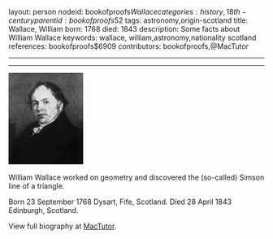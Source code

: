 layout: person
nodeid: bookofproofs$Wallace
categories: history,18th-century
parentid: bookofproofs$52
tags: astronomy,origin-scotland
title: Wallace, William
born: 1768
died: 1843
description: Some facts about William Wallace
keywords: wallace, william,astronomy,nationality scotland
references: bookofproofs$6909
contributors: bookofproofs,@MacTutor

---


---

![Wallace.jpg](https://github.com/bookofproofs/bookofproofs.github.io/blob/main/_sources/_assets/images/portraits/Wallace.jpg?raw=true)

William Wallace worked on geometry and discovered the (so-called) Simson line of a triangle.

Born 23 September 1768 Dysart, Fife, Scotland. Died 28 April 1843 Edinburgh, Scotland.


View full biography at [MacTutor](https://mathshistory.st-andrews.ac.uk/Biographies/Wallace/).
